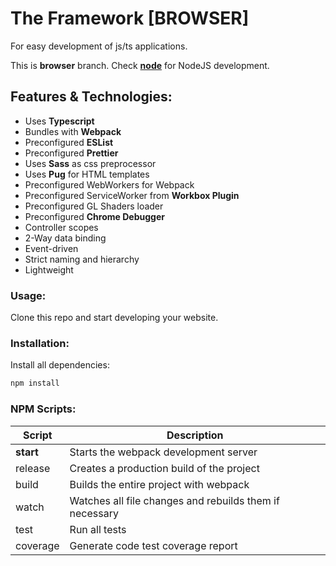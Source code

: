 # The Framework [BROWSER]
For easy development of js/ts applications.

This is **browser** branch. Check [**node**](https://github.com/Azarattum/TheFramework/tree/node) for NodeJS development.

## Features & Technologies:
  - Uses **Typescript**
  - Bundles with **Webpack**
  - Preconfigured **ESList**
  - Preconfigured **Prettier**
  - Uses **Sass** as css preprocessor
  - Uses **Pug** for HTML templates
  - Preconfigured WebWorkers for Webpack
  - Preconfigured ServiceWorker from **Workbox Plugin**
  - Preconfigured GL Shaders loader
  - Preconfigured **Chrome Debugger**
  - Controller scopes
  - 2-Way data binding
  - Event-driven
  - Strict naming and hierarchy
  - Lightweight

### Usage:
Clone this repo and start developing your website.

### Installation: 
Install all dependencies:
```sh
npm install
```

### NPM Scripts:
| Script    | Description                                             |
| --------- | ------------------------------------------------------- |
| **start** | Starts the webpack development server                   |
| release   | Creates a production build of the project               |
| build     | Builds the entire project with webpack                  |
| watch     | Watches all file changes and rebuilds them if necessary |
| test      | Run all tests                                           |
| coverage  | Generate code test coverage report                      |
